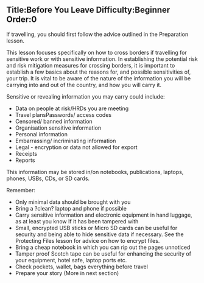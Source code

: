 Title:Before You Leave
Difficulty:Beginner
Order:0
---
<p>If travelling, you should first follow the advice outlined in the Preparation lesson.</p><p>This lesson focuses specifically on how to cross borders if travelling for sensitive work or with sensitive information. In establishing the potential risk and risk mitigation measures for crossing borders, it is important to establish a few basics about the reasons for, and possible sensitivities of, your trip. It is vital to be aware of the nature of the information you will be carrying into and out of the country, and how you will carry it.</p><p>Sensitive or revealing information you may carry could include:<ul><li>Data on people at risk/HRDs you are meeting</li><li>Travel plansPasswords/ access codes</li><li>Censored/ banned information</li><li>Organisation sensitive information</li><li>Personal information</li><li>Embarrassing/ incriminating information</li><li>Legal - encryption or data not allowed for export</li><li>Receipts</li><li>Reports</li></ul></li></p><p>This information may be stored in/on notebooks, publications, laptops, phones, USBs, CDs, or SD cards.</p><p>Remember:<ul><li>Only minimal data should be brought with you</li><li>Bring a ?clean? laptop and phone if possible</li><li>Carry sensitive information and electronic equipment in hand luggage, as at least you know If it has been tampered with</li><li>Small, encrypted USB sticks or Micro SD cards can be useful for security and being able to hide sensitive data if necessary. See the Protecting Files lesson for advice on how to encrypt files.</li><li>Bring a cheap notebook in which you can rip out the pages unnoticed</li><li>Tamper proof Scotch tape can be useful for enhancing the security of your equipment, hotel safe, laptop ports etc.</li><li> Check pockets, wallet, bags everything before travel</li><li>Prepare your story (More in next section)</li></ul></p>